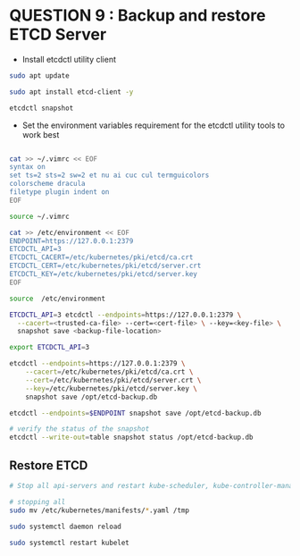 # QUESTION 9 : Backup and restore ETCD Server

- Install etcdctl utility client 

```bash
sudo apt update

sudo apt install etcd-client -y

etcdctl snapshot
```

- Set the environment variables requirement for the etcdctl utility tools to work best
```bash

cat >> ~/.vimrc << EOF
syntax on
set ts=2 sts=2 sw=2 et nu ai cuc cul termguicolors
colorscheme dracula
filetype plugin indent on
EOF

source ~/.vimrc

cat >> /etc/environment << EOF
ENDPOINT=https://127.0.0.1:2379
ETCDCTL_API=3
ETCDCTL_CACERT=/etc/kubernetes/pki/etcd/ca.crt
ETCDCTL_CERT=/etc/kubernetes/pki/etcd/server.crt
ETCDCTL_KEY=/etc/kubernetes/pki/etcd/server.key
EOF

source  /etc/environment
```

```bash
ETCDCTL_API=3 etcdctl --endpoints=https://127.0.0.1:2379 \
  --cacert=<trusted-ca-file> --cert=<cert-file> \ --key=<key-file> \
  snapshot save <backup-file-location>
```

```bash
export ETCDCTL_API=3

etcdctl --endpoints=https://127.0.0.1:2379 \
    --cacert=/etc/kubernetes/pki/etcd/ca.crt \
    --cert=/etc/kubernetes/pki/etcd/server.crt \
    --key=/etc/kubernetes/pki/etcd/server.key \
    snapshot save /opt/etcd-backup.db

etcdctl --endpoints=$ENDPOINT snapshot save /opt/etcd-backup.db

# verify the status of the snapshot
etcdctl --write-out=table snapshot status /opt/etcd-backup.db

```

## Restore ETCD

```bash
# Stop all api-servers and restart kube-scheduler, kube-controller-manager, kubelet instances 

# stopping all 
sudo mv /etc/kubernetes/manifests/*.yaml /tmp

sudo systemctl daemon reload

sudo systemctl restart kubelet
```

